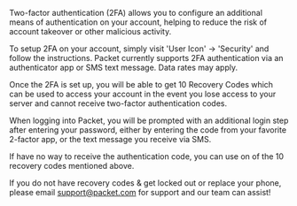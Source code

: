 <!-- <meta>
{
    "title":"2FA",
    "description":"Learn more about setting up 2FA",
    "tag":["2FA", "two-factor", "security"],
    "seo-title": "Learn more about setting up 2FA",
    "seo-description": "2FA - Setting up two-factor",
    "og-title": "2FA",
    "og-description": "Setting up 2FA on Packet"
}
</meta> -->

Two-factor authentication (2FA) allows you to configure an additional means of authentication on your account, helping to reduce the risk of account takeover or other malicious activity.

To setup 2FA on your account, simply visit 'User Icon' -> 'Security' and follow the instructions. Packet currently supports 2FA authentication via an authenticator app or SMS text message. Data rates may apply.

Once the 2FA is set up, you will be able to get 10 Recovery Codes which can be used to access your account in the event you lose access to your server and cannot receive two-factor authentication codes.

When logging into Packet, you will be prompted with an additional login step after entering your password, either by entering the code from your favorite 2-factor app, or the text message you receive via SMS.

If have no way to receive the authentication code, you can use on of the 10 recovery codes mentioned above.

If you do not have recovery codes & get locked out or replace your phone, please email support@packet.com for support and our team can assist! 
